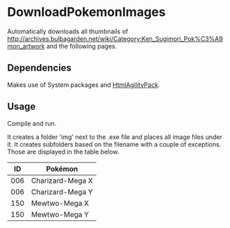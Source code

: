# DownloadPokemonImages
Automatically downloads all thumbnails of http://archives.bulbagarden.net/wiki/Category:Ken_Sugimori_Pok%C3%A9mon_artwork and the following pages.

## Dependencies
Makes use of System packages and [HtmlAgilityPack](https://www.nuget.org/packages/HtmlAgilityPack).

## Usage
Compile and run.

It creates a folder 'img' next to the .exe file and places all image files under it. It creates subfolders based on the filename with a couple of exceptions. Those are displayed in the table below. 

| ID  | Pokémon            |
|-----|--------------------|
| 006 | Charizard-Mega X   |
| 006 | Charizard-Mega Y   |
| 150 | Mewtwo-Mega X      |
| 150 | Mewtwo-Mega Y      |
